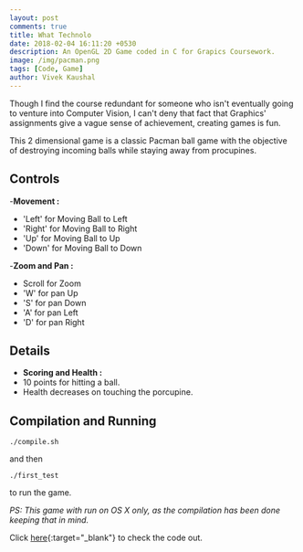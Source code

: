 ```yaml
---
layout: post
comments: true
title: What Technolo
date: 2018-02-04 16:11:20 +0530
description: An OpenGL 2D Game coded in C for Grapics Coursework.
image: /img/pacman.png
tags: [Code, Game]
author: Vivek Kaushal
---
```


Though I find the course redundant for someone who isn't eventually going to venture into Computer Vision, I can't deny that fact that Graphics' assignments give a vague sense of achievement, creating games is fun.

This 2 dimensional game is a classic Pacman ball game with the objective of destroying incoming balls while staying away from procupines.

Controls
----------

-**Movement :**
- 'Left' for Moving Ball to Left
- 'Right' for Moving Ball to Right
- 'Up' for Moving Ball to Up
- 'Down' for Moving Ball to Down

-**Zoom and Pan :**
- Scroll for Zoom
- 'W' for pan Up
- 'S' for pan Down
- 'A' for pan Left
- 'D' for pan Right

Details
--------

- **Scoring and Health :**
- 10 points for hitting a ball.
- Health decreases on touching the porcupine.


Compilation and Running
------------------------------
```
./compile.sh
```
and then
```
./first_test
```
to run the game.

_PS: This game with run on OS X only, as the compilation has been done keeping that in mind._

Click [here][github]{:target="_blank"} to check the code out.

[github]: https://github.com/kaushalvivek/PacMan
